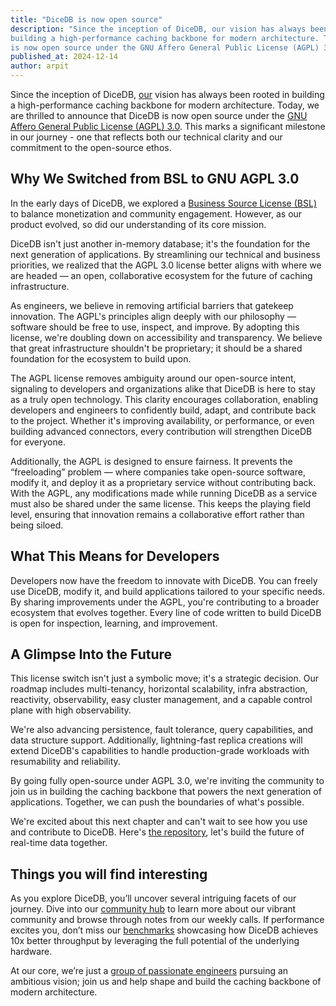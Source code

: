```yaml
---
title: "DiceDB is now open source"
description: "Since the inception of DiceDB, our vision has always been rooted in
building a high-performance caching backbone for modern architecture. Today, we are thrilled to announce that DiceDB
is now open source under the GNU Affero General Public License (AGPL) 3.0. This marks a significant milestone in our journey - one that reflects both our technical clarity and our commitment to the open-source ethos."
published_at: 2024-12-14
author: arpit
---
```


Since the inception of DiceDB, [our](dicedb.io/team) vision has always been rooted in
building a high-performance caching backbone for modern architecture. Today, we are thrilled to announce that DiceDB
is now open source under the [GNU Affero General Public License (AGPL) 3.0](https://github.com/dicedb/dice?tab=AGPL-3.0-1-ov-file#readme).
This marks a significant milestone in our journey - one that reflects both our technical clarity and our commitment to the open-source ethos.

## Why We Switched from BSL to GNU AGPL 3.0

In the early days of DiceDB, we explored a [Business Source License (BSL)](https://en.wikipedia.org/wiki/Business_Source_License)
to balance monetization and community engagement. However, as our product evolved,
so did our understanding of its core mission.

DiceDB isn't just another in-memory database; it's the foundation for the next generation
of applications. By streamlining our
technical and business priorities, we realized that the
AGPL 3.0 license better aligns with where we are headed — an open,
collaborative ecosystem for the future of caching infrastructure.

As engineers, we believe in removing artificial barriers that gatekeep innovation.
The AGPL's principles align deeply with our philosophy — software should be free
to use, inspect, and improve. By adopting this license, we're doubling down
on accessibility and transparency. We believe that great infrastructure
shouldn't be proprietary; it should be a shared foundation for the ecosystem to build upon.

The AGPL license removes ambiguity around our open-source intent, signaling
to developers and organizations alike that DiceDB is here to stay as a
truly open technology. This clarity encourages collaboration, enabling developers and engineers to
confidently build, adapt, and contribute back to the project.
Whether it's improving availability, or performance, or even building advanced connectors,
every contribution will strengthen DiceDB for everyone.

Additionally, the AGPL is designed to ensure fairness. It prevents
the “freeloading” problem — where companies take open-source software, modify it,
and deploy it as a proprietary service without contributing back.
With the AGPL, any modifications made while running DiceDB as a
service must also be shared under the same license. This keeps the playing
field level, ensuring that innovation remains a collaborative effort rather than being siloed.

## What This Means for Developers

Developers now have the freedom to innovate with DiceDB. You
can freely use DiceDB, modify it, and build applications tailored to your specific needs.
By sharing improvements under the AGPL, you're contributing to a broader ecosystem that evolves
together. Every line of code written to build DiceDB is open for inspection, learning, and improvement.

## A Glimpse Into the Future

This license switch isn't just a symbolic move; it's a strategic decision. Our roadmap
includes multi-tenancy, horizontal scalability, infra abstraction, reactivity,
observability, easy cluster management, and a capable control plane with high observability.

We're also advancing persistence, fault tolerance, query capabilities, and data structure support.
Additionally, lightning-fast replica creations will extend DiceDB's capabilities to handle production-grade workloads
with resumability and reliability.

By going fully open-source under AGPL 3.0, we're inviting the
community to join us in building the caching backbone that powers the next generation of
applications. Together, we can push the boundaries of what's possible.

We're excited about this next chapter and can't wait to see how you
use and contribute to DiceDB. Here's [the repository](https://github.com/dicedb/dice),
let's build the future of real-time data together.

## Things you will find interesting

As you explore DiceDB, you’ll uncover several intriguing facets of our journey.
Dive into our [community hub](/community) to learn more about our vibrant community and browse through notes from our weekly calls.
If performance excites you, don’t miss our [benchmarks](/benchmarks) showcasing how DiceDB achieves 10x better throughput
by leveraging the full potential of the underlying hardware.

At our core, we’re just a [group of passionate engineers](/team) pursuing an ambitious vision; join us and help shape and build the caching backbone of modern architecture.
